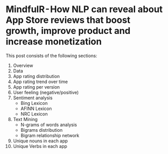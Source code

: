 # MindfulR - How NLP can reveal about App Store reviews that boost growth, improve product and increase monetization

This post consists of the following sections:
1) Overview
2) Data
3) App rating distribution
4) App rating trend over time
5) App rating per version
6) User feeling (negative/positive)
7) Sentiment analysis
   - Bing Lexicon
   - AFINN Lexicon
   - NRC Lexicon
8) Text Mining
   - N-grams of words analysis
   - Bigrams distribution
   - Bigram relationship network
9) Unique nouns in each app
10) Unique Verbs in each app

